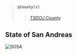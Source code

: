 > #### `@County(s)`
>> ###### [TSDOJ County](https://github.com/NotKaarlo/FivePD-Reports/tree/main/TSDOJ)



## State of San Andreas
![SOSA](https://cdn.discordapp.com/attachments/987509275968544768/1001254852380336270/99-997199_san-andreas-highway-patrol-ocrp-hd-png-download.png)
